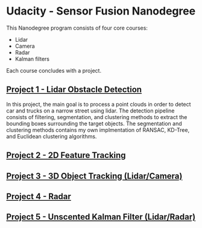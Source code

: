 
# Udacity - Sensor Fusion Nanodegree

This Nanodegree program consists of four core courses:
- Lidar
- Camera
- Radar
- Kalman filters

Each course concludes with a project. 

## [Project 1 - Lidar Obstacle Detection](https://github.com/AntoBongio/Sensor_Fusion_Nanodegree/tree/main/01_Lidar_Obstacle_Detection)

In this project, the main goal is to process a point clouds in order to detect
car and trucks on a narrow street using lidar. The detection pipeline consists
of filtering, segmentation, and clustering methods to extract the bounding
boxes surrounding the target objects. The segmentation and clustering methods
contains my own implmentation of RANSAC, KD-Tree, and Euclidean clustering
algorithms.

## [Project 2 - 2D Feature Tracking](https://github.com)

## [Project 3 - 3D Object Tracking (Lidar/Camera)](https://github.com)

## [Project 4 - Radar](https://github.com)

## [Project 5 - Unscented Kalman Filter (Lidar/Radar)](https://github.com)
